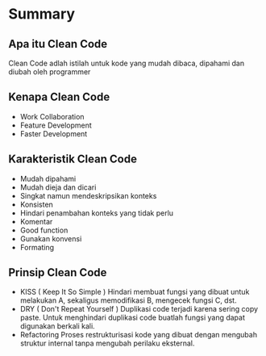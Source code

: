 # Summary

## Apa itu Clean Code

Clean Code adlah istilah untuk kode yang mudah dibaca, dipahami dan diubah oleh programmer

## Kenapa Clean Code

- Work Collaboration
- Feature Development
- Faster Development

## Karakteristik Clean Code

- Mudah dipahami
- Mudah dieja dan dicari
- Singkat namun mendeskripsikan konteks
- Konsisten
- Hindari penambahan konteks yang tidak perlu
- Komentar
- Good function
- Gunakan konvensi
- Formating

## Prinsip Clean Code

- KISS ( Keep It So Simple )
  Hindari membuat fungsi yang dibuat untuk melakukan A, sekaligus memodifikasi B, mengecek fungsi C, dst.
- DRY ( Don't Repeat Yourself )
  Duplikasi code terjadi karena sering copy paste. Untuk menghindari duplikasi code buatlah fungsi yang dapat digunakan berkali kali.
- Refactoring
  Proses restrukturisasi kode yang dibuat dengan mengubah struktur internal tanpa mengubah perilaku eksternal.
